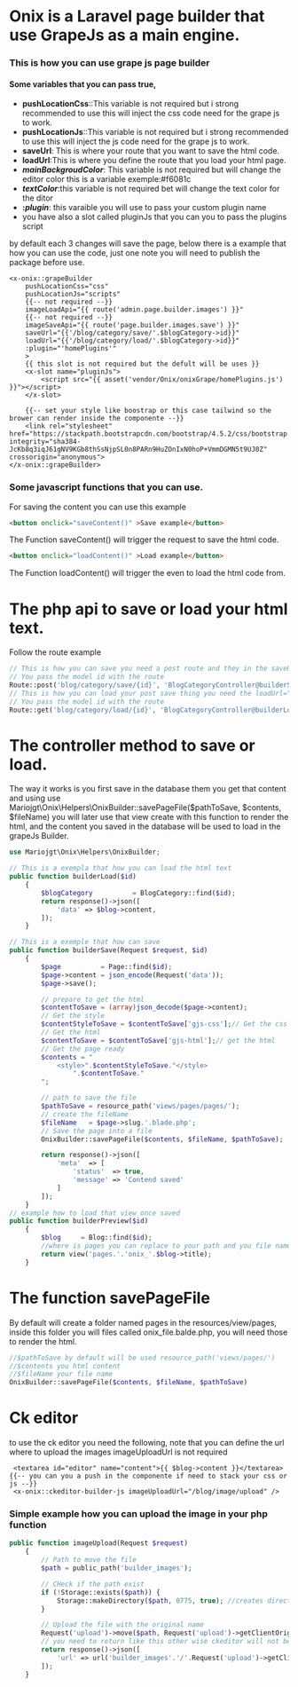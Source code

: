 # Onix is a Laravel page builder that use GrapeJs as a main engine.

### This is how you can use grape js page builder

#### Some variables that you can pass true,

- **pushLocationCss**::This variable is not required but i strong recommended to use this will inject the css code need for the grape js to work.
- **pushLocationJs**::This variable is not required but i strong recommended to use this will inject the js code need for the grape js to work.
- **saveUrl**: This is where your route that you want to save the html code.
- **loadUrl**:This is where you define the route that you load your html page.
- ***mainBackgroudColor***: This variable is not required but will change the editor color this is a variable exemple:\#f6081c
- ***textColor***:this variable is not required bet will change the text color for the ditor
- **:*plugin***: this varaible you will use to pass your custom plugin name
- you have also a slot called pluginJs that you can you to pass the plugins script

by default each 3 changes will save the page, below there is a example that how you can use the code, just one note you will need to publish the package before use.

```php+HTML
<x-onix::grapeBuilder
    pushLocationCss="css"
    pushLocationJs="scripts"                      
    {{-- not required --}}
    imageLoadApi="{{ route('admin.page.builder.images') }}"
    {{-- not required --}}
    imageSaveApi="{{ route('page.builder.images.save') }}"
    saveUrl="{{'/blog/category/save/'.$blogCategory->id}}"
    loadUrl="{{'/blog/category/load/'.$blogCategory->id}}"
	:plugin="'homePlugins'"
    >
    {{ this slot is not required but the defult will be uses }}	
    <x-slot name="pluginJs">
        <script src="{{ asset('vendor/Onix/onixGrape/homePlugins.js') }}"></script>                                   
    </x-slot>
    
    {{-- set your style like boostrap or this case tailwind so the brower can render inside the componente --}}
    <link rel="stylesheet" href="https://stackpath.bootstrapcdn.com/bootstrap/4.5.2/css/bootstrap.min.css" integrity="sha384-JcKb8q3iqJ61gNV9KGb8thSsNjpSL0n8PARn9HuZOnIxN0hoP+VmmDGMN5t9UJ0Z" crossorigin="anonymous">
</x-onix::grapeBuilder>
```

### Some javascript functions that you can use.

For saving the content you can use this example

```html
<button onclick="saveContent()" >Save example</button>
```

The Function saveContent() will trigger the request to save the html code.

```html
<button onclick="loadContent()" >Load example</button>
```

The Function loadContent() will trigger the even to load the html code from.

# The php api to save or load your html text.

Follow the route example

```php
// This is how you can save you need a post route and they in the saveUrl="{{'/blog/category/save/'.$blogCategory->id}}"
// You pass the model id with the route
Route::post('blog/category/save/{id}', 'BlogCategoryController@builderSave')->name('blog.category.save');
// This is how you can load your post save thing you need the loadUrl="{{'/blog/category/load/'.$blogCategory->id}}"
// You pass the model id with the route
Route::get('blog/category/load/{id}', 'BlogCategoryController@builderLoad')->name('blog.category.load');

```

# The controller method to save or load.

The way it works is you first save in the database them you get that content and using use Mariojgt\Onix\Helpers\OnixBuilder::savePageFile($pathToSave, $contents, $fileName) you will later use that view create with this function to render the html, and the content you saved in the database will be used to load in the grapeJs Builder.

```php
use Mariojgt\Onix\Helpers\OnixBuilder;

// This is a exempla that how you can load the html text
public function builderLoad($id)
    {
        $blogCategory          = BlogCategory::find($id);
        return response()->json([
            'data' => $blog->content,
        ]);
    }

// This is a exemple that how can save 
public function builderSave(Request $request, $id)
    {
	    $page          = Page::find($id);
        $page->content = json_encode(Request('data'));
        $page->save();

        // prepare to get the html
        $contentToSave = (array)json_decode($page->content);
        // Get the style
        $contentStyleToSave = $contentToSave['gjs-css'];// Get the css
        // Get the html
        $contentToSave = $contentToSave['gjs-html'];// get the html
	    // Get the page ready
        $contents = "
            <style>".$contentStyleToSave."</style>
                ".$contentToSave."
        ";

        // path to save the file
        $pathToSave = resource_path('views/pages/pages/');
        // create the fileName
        $fileName   = $page->slug.'.blade.php';
	    // Save the page into a file
        OnixBuilder::savePageFile($contents, $fileName, $pathToSave);

        return response()->json([
            'meta'  => [
                'status'  => true,
                'message' => 'Contend saved'
            ]
        ]);
    }
// example how to load that view once saved
public function builderPreview($id)
    {
        $blog     = Blog::find($id);
    	//where is pages you can replace to your path and you file name following laravel view struture
        return view('pages.'.'onix_'.$blog->title);
    }
```

# The function savePageFile

By default will create a folder named pages in the resources/view/pages, inside this folder you will files called onix_file.balde.php, you will need those to render the html.

```php
//$pathToSave by default will be used resource_path('views/pages/')
//$contents you html content
//$fileName your file name
OnixBuilder::savePageFile($contents, $fileName, $pathToSave)
```



# Ck editor

to use the ck editor you need the following, note that you can define the url where to upload the images imageUploadUrl is not required

```php+HTML
 <textarea id="editor" name="content">{{ $blog->content }}</textarea>
{{-- you can you a push in the componente if need to stack your css or js --}}
 <x-onix::ckeditor-builder-js imageUploadUrl="/blog/image/upload" />
```

### Simple example how you can upload the image in your php function

```php
public function imageUpload(Request $request)
    {
        // Path to move the file
        $path = public_path('builder_images');

        // CHeck if the path exist
        if (!Storage::exists($path)) {
            Storage::makeDirectory($path, 0775, true); //creates directory
        }

        // Upload the file with the original name
        Request('upload')->move($path, Request('upload')->getClientOriginalName());
		// you need to return like this other wise ckeditor will not be able to process your image
        return response()->json([
            'url' => url('builder_images'.'/'.Request('upload')->getClientOriginalName()),
        ]);
    }
```

